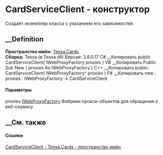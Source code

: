 # CardServiceClient - конструктор
Создаёт экземпляр класса с указанием его зависимостей.
## __Definition
 **Пространство имён:** [Tessa.Cards](N_Tessa_Cards.htm)  
 **Сборка:** Tessa (в Tessa.dll) Версия: 3.6.0.17
C# __Копировать
     public CardServiceClient(
    	IWebProxyFactory proxies
    )
VB __Копировать
     Public Sub New ( 
    	proxies As IWebProxyFactory
    )
C++ __Копировать
     public:
    CardServiceClient(
    	IWebProxyFactory^ proxies
    )
F# __Копировать
     new : 
            proxies : IWebProxyFactory -> CardServiceClient
#### Параметры
proxies [IWebProxyFactory](T_Tessa_Platform_Runtime_IWebProxyFactory.htm)
    Фабрики прокси-объектов для обращения к веб-сервису.
##  __См. также
#### Ссылки
[CardServiceClient - ](T_Tessa_Cards_CardServiceClient.htm)
[Tessa.Cards - пространство имён](N_Tessa_Cards.htm)

